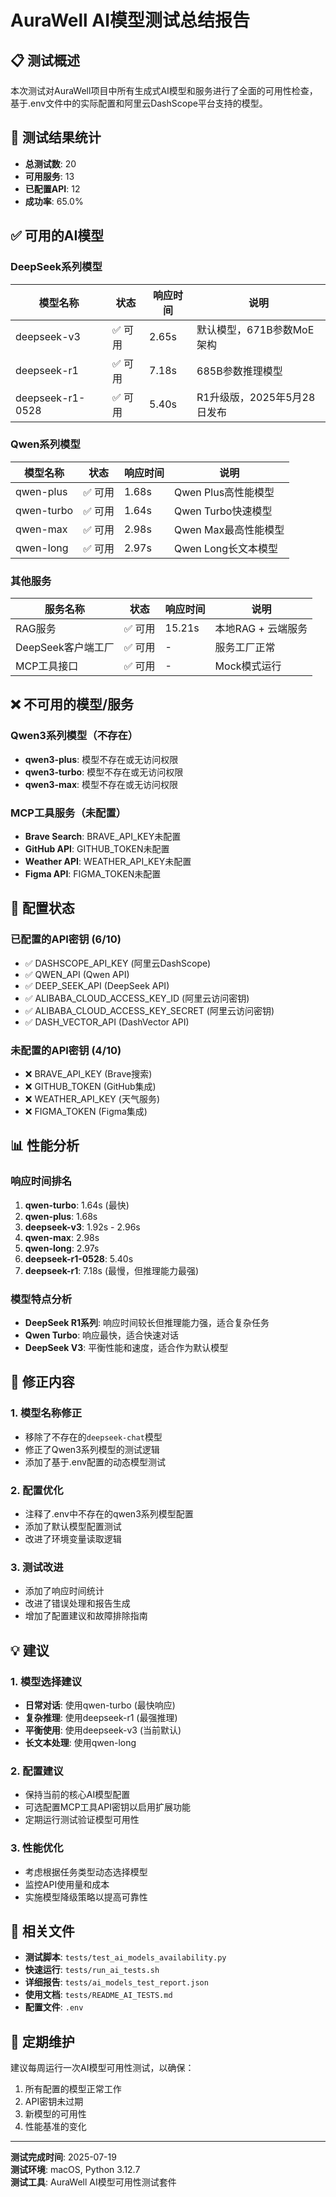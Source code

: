 # AuraWell AI模型测试总结报告

## 📋 测试概述

本次测试对AuraWell项目中所有生成式AI模型和服务进行了全面的可用性检查，基于.env文件中的实际配置和阿里云DashScope平台支持的模型。

## 🎯 测试结果统计

- **总测试数**: 20
- **可用服务**: 13
- **已配置API**: 12
- **成功率**: 65.0%

## ✅ 可用的AI模型

### DeepSeek系列模型
| 模型名称 | 状态 | 响应时间 | 说明 |
|---------|------|----------|------|
| deepseek-v3 | ✅ 可用 | 2.65s | 默认模型，671B参数MoE架构 |
| deepseek-r1 | ✅ 可用 | 7.18s | 685B参数推理模型 |
| deepseek-r1-0528 | ✅ 可用 | 5.40s | R1升级版，2025年5月28日发布 |

### Qwen系列模型
| 模型名称 | 状态 | 响应时间 | 说明 |
|---------|------|----------|------|
| qwen-plus | ✅ 可用 | 1.68s | Qwen Plus高性能模型 |
| qwen-turbo | ✅ 可用 | 1.64s | Qwen Turbo快速模型 |
| qwen-max | ✅ 可用 | 2.98s | Qwen Max最高性能模型 |
| qwen-long | ✅ 可用 | 2.97s | Qwen Long长文本模型 |

### 其他服务
| 服务名称 | 状态 | 响应时间 | 说明 |
|---------|------|----------|------|
| RAG服务 | ✅ 可用 | 15.21s | 本地RAG + 云端服务 |
| DeepSeek客户端工厂 | ✅ 可用 | - | 服务工厂正常 |
| MCP工具接口 | ✅ 可用 | - | Mock模式运行 |

## ❌ 不可用的模型/服务

### Qwen3系列模型（不存在）
- **qwen3-plus**: 模型不存在或无访问权限
- **qwen3-turbo**: 模型不存在或无访问权限  
- **qwen3-max**: 模型不存在或无访问权限

### MCP工具服务（未配置）
- **Brave Search**: BRAVE_API_KEY未配置
- **GitHub API**: GITHUB_TOKEN未配置
- **Weather API**: WEATHER_API_KEY未配置
- **Figma API**: FIGMA_TOKEN未配置

## 🔧 配置状态

### 已配置的API密钥 (6/10)
- ✅ DASHSCOPE_API_KEY (阿里云DashScope)
- ✅ QWEN_API (Qwen API)
- ✅ DEEP_SEEK_API (DeepSeek API)
- ✅ ALIBABA_CLOUD_ACCESS_KEY_ID (阿里云访问密钥)
- ✅ ALIBABA_CLOUD_ACCESS_KEY_SECRET (阿里云访问密钥)
- ✅ DASH_VECTOR_API (DashVector API)

### 未配置的API密钥 (4/10)
- ❌ BRAVE_API_KEY (Brave搜索)
- ❌ GITHUB_TOKEN (GitHub集成)
- ❌ WEATHER_API_KEY (天气服务)
- ❌ FIGMA_TOKEN (Figma集成)

## 📊 性能分析

### 响应时间排名
1. **qwen-turbo**: 1.64s (最快)
2. **qwen-plus**: 1.68s
3. **deepseek-v3**: 1.92s - 2.96s
4. **qwen-max**: 2.98s
5. **qwen-long**: 2.97s
6. **deepseek-r1-0528**: 5.40s
7. **deepseek-r1**: 7.18s (最慢，但推理能力最强)

### 模型特点分析
- **DeepSeek R1系列**: 响应时间较长但推理能力强，适合复杂任务
- **Qwen Turbo**: 响应最快，适合快速对话
- **DeepSeek V3**: 平衡性能和速度，适合作为默认模型

## 🚀 修正内容

### 1. 模型名称修正
- 移除了不存在的`deepseek-chat`模型
- 修正了Qwen3系列模型的测试逻辑
- 添加了基于.env配置的动态模型测试

### 2. 配置优化
- 注释了.env中不存在的qwen3系列模型配置
- 添加了默认模型配置测试
- 改进了环境变量读取逻辑

### 3. 测试改进
- 添加了响应时间统计
- 改进了错误处理和报告生成
- 增加了配置建议和故障排除指南

## 💡 建议

### 1. 模型选择建议
- **日常对话**: 使用qwen-turbo (最快响应)
- **复杂推理**: 使用deepseek-r1 (最强推理)
- **平衡使用**: 使用deepseek-v3 (当前默认)
- **长文本处理**: 使用qwen-long

### 2. 配置建议
- 保持当前的核心AI模型配置
- 可选配置MCP工具API密钥以启用扩展功能
- 定期运行测试验证模型可用性

### 3. 性能优化
- 考虑根据任务类型动态选择模型
- 监控API使用量和成本
- 实施模型降级策略以提高可靠性

## 📁 相关文件

- **测试脚本**: `tests/test_ai_models_availability.py`
- **快速运行**: `tests/run_ai_tests.sh`
- **详细报告**: `tests/ai_models_test_report.json`
- **使用文档**: `tests/README_AI_TESTS.md`
- **配置文件**: `.env`

## 🔄 定期维护

建议每周运行一次AI模型可用性测试，以确保：
1. 所有配置的模型正常工作
2. API密钥未过期
3. 新模型的可用性
4. 性能基准的变化

---

**测试完成时间**: 2025-07-19  
**测试环境**: macOS, Python 3.12.7  
**测试工具**: AuraWell AI模型可用性测试套件
